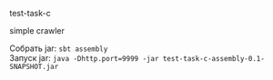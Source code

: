 test-task-c

simple crawler

Собрать jar: `sbt assembly`  
Запуск jar: `java -Dhttp.port=9999 -jar test-task-c-assembly-0.1-SNAPSHOT.jar`

